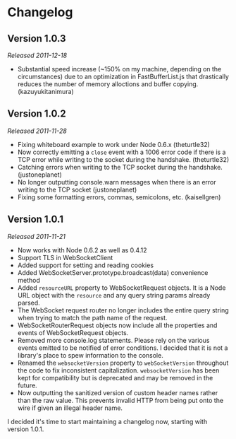 Changelog
=========

Version 1.0.3
-------------
*Released 2011-12-18*

- Substantial speed increase (~150% on my machine, depending on the circumstances) due to an optimization in FastBufferList.js that drastically reduces the number of memory alloctions and buffer copying. (kazuyukitanimura)


Version 1.0.2
-------------
*Released 2011-11-28*

- Fixing whiteboard example to work under Node 0.6.x (theturtle32)
- Now correctly emitting a `close` event with a 1006 error code if there is a TCP error while writing to the socket during the handshake. (theturtle32)
- Catching errors when writing to the TCP socket during the handshake. (justoneplanet)
- No longer outputting console.warn messages when there is an error writing to the TCP socket (justoneplanet)
- Fixing some formatting errors, commas, semicolons, etc.  (kaisellgren)


Version 1.0.1
-------------
*Released 2011-11-21*

- Now works with Node 0.6.2 as well as 0.4.12
- Support TLS in WebSocketClient
- Added support for setting and reading cookies
- Added WebSocketServer.prototype.broadcast(data) convenience method
- Added `resourceURL` property to WebSocketRequest objects.  It is a Node URL object with the `resource` and any query string params already parsed.
- The WebSocket request router no longer includes the entire query string when trying to match the path name of the request.
- WebSocketRouterRequest objects now include all the properties and events of WebSocketRequest objects.
- Removed more console.log statements.  Please rely on the various events emitted to be notified of error conditions.  I decided that it is not a library's place to spew information to the console.
- Renamed the `websocketVersion` property to `webSocketVersion` throughout the code to fix inconsistent capitalization.  `websocketVersion` has been kept for compatibility but is deprecated and may be removed in the future.
- Now outputting the sanitized version of custom header names rather than the raw value.  This prevents invalid HTTP from being put onto the wire if given an illegal header name.


I decided it's time to start maintaining a changelog now, starting with version 1.0.1.

